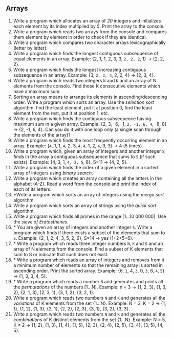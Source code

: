 ## Arrays

1. Write a program which allocates an array of *20* integers and initializes each element by its index multiplied by *5*. Print the array to the console.
1. Write a program which reads two arrays from the console and compares them element by element in order to check if they are identical.
1. Write a program which compares two character arrays lexicographically (letter by letter).
1. Write a program which finds the longest contiguous subsequence of equal elements in an array. Example: {2, 1, 1, 2, 3, 3, `2, 2, 2`, 1} -> {2, 2, 2}.
1. Write a program which finds the longest increasing contiguous subsequence in an array. Example: {3, `2, 3, 4`, 2, 2, 4} -> {2, 3, 4}.
1. Write a program which reads two integers `N` and `K` and an array of N elements from the console. Find those K consecutive elements which have a maximum sum.
1. Sorting an array means to arrange its elements in ascending/descending order. Write a program which sorts an array. Use the *selection sort* algorithm: find the least element, put it at position 0, find the least element from the rest, put it at position 1, etc.
1. Write a program which finds the contiguous subsequence having maximum sum in a given array. Example: {2, 3, -6, -1, `2, -1, 6, 4`, -8, 8} -> {2, -1, 6, 4}. Can you do it with one loop only (a single scan through the elements of the array)?
1. Write a program which finds the most frequently occurring element in an array. Example: {`4`, 1, 1, `4`, 2, 3, `4`, `4`, 1, 2, `4`, 9, 3} -> 4 (5 times).
1. Write a program which, given an array of integers and another integer `S`, finds in the array a contiguous subsequence that sums to `S` (if such exists). Example: {4, 3, 1, `4, 2, 5`, 8}, S=11 -> {4, 2, 5}.
1. Write a program which finds the index of a given element in a sorted array of integers using *binary search*.
1. Write a program which creates an array containing all the letters in the alphabet (A-Z). Read a word from the console and print the index of each of its letters.
1. \*Write a program which sorts an array of integers using the *merge sort* algorithm.
1. Write a program which sorts an array of strings using the *quick sort* algorithm.
1. Write a program which finds all primes in the range [1...10 000 000]. Use the *sieve of Eratosthenes*.
1. \* You are given an array of integers and another integer `S`. Write a program which finds if there exists a subset of the elements that sum to `S`. Example: {2, 1, 2, 4, 3, 5, 2, 6}, S=14 -> yes (1+2+5+6).
1. \* Write a program which reads three integer numbers `N`, `K` and `S` and an array of N elements from the console. Find a subset of K elements that sum to S or indicate that such does not exist.
1. \* Write a program which reads an array of integers and removes from it a minimum number of elements so that the remaining array is sorted in ascending order. Print the sorted array. Example: {6, `1`, 4, `3`, 0, `3`, 6, `4`, `5`} -> {1, 3, 3, 4, 5}.
1. \* Write a program which reads a number `N` and generates and prints all the *permutations* of the numbers [1...N]. Example: n = 3 -> {1, 2, 3}, {1, 3, 2}, {2, 1, 3}, {2, 3, 1}, {3, 1, 2}, {3, 2, 1}.
1. Write a program which reads two numbers `N` and `K` and generates all the *variations* of K elements from the set {1...N}. Example: N = 3, K = 2 -> {1, 1}, {1, 2}, {1, 3}, {2, 1}, {2, 2}, {2, 3}, {3, 1}, {3, 2}, {3, 3}.
1. Write a program which reads two numbers `N` and `K` and generates all the *combinations* of K distinct elements from the set {1...N}. Example: N = 5, K = 2 -> {1, 2}, {1, 3}, {1, 4}, {1, 5}, {2, 3}, {2, 4}, {2, 5}, {3, 4}, {3, 5}, {4, 5}.

